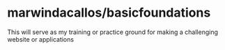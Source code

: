 # marwindacallos/basicfoundations
 This will serve as my training or practice ground for making a challenging website or applications
